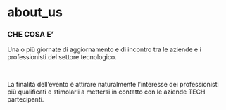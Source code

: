 # about_us
<h3>CHE COSA E’</h3>
<p>Una o più giornate di aggiornamento e di incontro tra le aziende e i professionisti del settore tecnologico.</p>
<p>&nbsp;</p>
<p>La finalità dell’evento è attirare naturalmente l’interesse dei professionisti più qualificati e stimolarli a mettersi in contatto con le aziende TECH partecipanti.</p>
